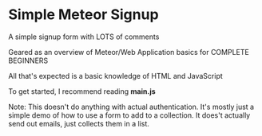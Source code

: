 # Simple Meteor Signup

A simple signup form with LOTS of comments

Geared as an overview of Meteor/Web Application basics for COMPLETE BEGINNERS

All that's expected is a basic knowledge of HTML and JavaScript

To get started, I recommend reading **main.js**

Note: This doesn't do anything with actual authentication. It's mostly just a simple demo of how to use a form to add to a collection. It does't actually send out emails, just collects them in a list.
